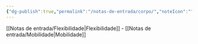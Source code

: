 ```yaml
---
{"dg-publish":true,"permalink":"/notas-de-entrada/corpo/","noteIcon":"","updated":"2024-02-22T20:59:00.920-03:00"}
---
```


[[Notas de entrada/Flexibilidade\|Flexibilidade]]  - [[Notas de entrada/Mobilidade\|Mobilidade]]

